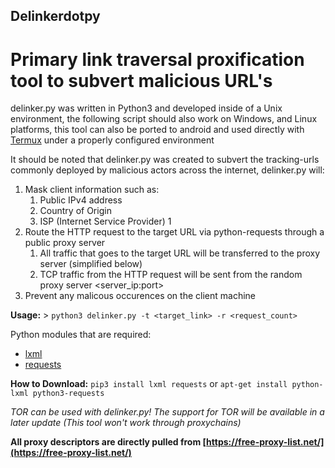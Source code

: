 ## Delinkerdotpy
# Primary link traversal proxification tool to subvert malicious URL's

delinker.py was written in Python3 and developed inside of a Unix environment, the following script should also work on Windows, and Linux platforms, this tool can also be ported to android and used directly with [Termux](https://termux.com/) under a properly configured environment

It should be noted that delinker.py was created to subvert the tracking-urls commonly deployed by malicious actors across the internet, delinker.py will:

1. Mask client information such as:
   1. Public IPv4 address
   1. Country of Origin
   1. ISP (Internet Service Provider)
   1
1. Route the HTTP request to the target URL via python-requests through a public proxy server
   1. All traffic that goes to the target URL will be transferred to the proxy server (simplified below)
   1. TCP traffic from the HTTP request will be sent from the random proxy server <server_ip:port>
1. Prevent any malicous occurences on the client machine

**Usage:** > `python3 delinker.py -t <target_link> -r <request_count>`

Python modules that are required:

* [lxml](https://lxml.de/)
* [requests](https://packages.debian.org/search?keywords=python3-requests)

**How to Download:**
`pip3 install lxml requests`
or
`apt-get install python-lxml python3-requests`

*TOR can be used with delinker.py! The support for TOR will be available in a later update (This tool won't work through proxychains)*

**All proxy descriptors are directly pulled from [https://free-proxy-list.net/](https://free-proxy-list.net/)**
